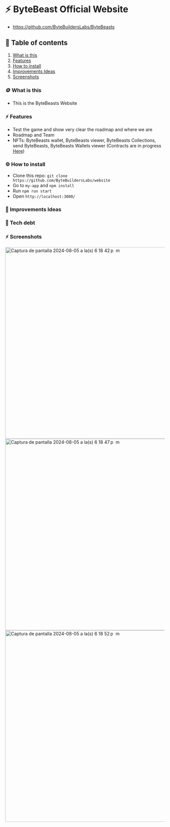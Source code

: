 # ⚡️ ByteBeast Official Website
- https://github.com/ByteBuildersLabs/ByteBeasts

## 🔮 Table of contents
1. [What is this](#-what-is-this)
2. [Features](#%EF%B8%8F-features)
3. [How to install](#%EF%B8%8F-how-to-install)
4. [Improvements Ideas](#-improvements-ideas)
5. [Screenshots](#%EF%B8%8F-screenshots)


### 🪙 What is this
- This is the ByteBeasts Website


### ⚡️ Features
- Test the game and show very clear the roadmap and where we are
- Roadmap and Team
- NFTs: ByteBeasts wallet, ByteBeasts viewer, ByteBeasts Collections, send ByteBeasts, ByteBeasts Wallets viewer (Contracts are in progress [Here](https://github.com/ByteBuildersLabs/Contracts))

### ⚙️ How to install
- Clone this repo: `git clone https://github.com/ByteBuildersLabs/website`
- Go to `my-app` and `npm install`
- Run `npm run start`
- Open `http://localhost:3000/`

### 🔮 Improvements Ideas

### 🐝 Tech debt

### ⚡️ Screenshots

<img width="603" alt="Captura de pantalla 2024-08-05 a la(s) 6 18 42 p  m" src="https://github.com/user-attachments/assets/5014a542-f1ae-48ee-a358-95e5e0aa1e32">

<img width="603" alt="Captura de pantalla 2024-08-05 a la(s) 6 18 47 p  m" src="https://github.com/user-attachments/assets/475897cc-8268-4762-b3cd-e76ef7b2b430">

<img width="603" alt="Captura de pantalla 2024-08-05 a la(s) 6 18 52 p  m" src="https://github.com/user-attachments/assets/98c80d9c-f3cf-407a-8d22-b5c2383bda94">
